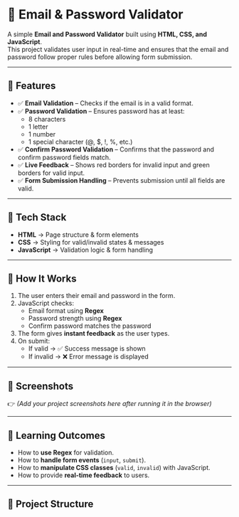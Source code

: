 # 📧 Email & Password Validator

A simple **Email and Password Validator** built using **HTML, CSS, and JavaScript**.  
This project validates user input in real-time and ensures that the email and password follow proper rules before allowing form submission.  

---

## 🔹 Features
- ✅ **Email Validation** – Checks if the email is in a valid format.  
- ✅ **Password Validation** – Ensures password has at least:
  - 8 characters  
  - 1 letter  
  - 1 number  
  - 1 special character (@, $, !, %, etc.)  
- ✅ **Confirm Password Validation** – Confirms that the password and confirm password fields match.  
- ✅ **Live Feedback** – Shows red borders for invalid input and green borders for valid input.  
- ✅ **Form Submission Handling** – Prevents submission until all fields are valid.  

---

## 🔹 Tech Stack
- **HTML** → Page structure & form elements  
- **CSS** → Styling for valid/invalid states & messages  
- **JavaScript** → Validation logic & form handling  

---

## 🔹 How It Works
1. The user enters their email and password in the form.  
2. JavaScript checks:
   - Email format using **Regex**  
   - Password strength using **Regex**  
   - Confirm password matches the password  
3. The form gives **instant feedback** as the user types.  
4. On submit:
   - If valid → ✅ Success message is shown  
   - If invalid → ❌ Error message is displayed  

---

## 🔹 Screenshots
👉 *(Add your project screenshots here after running it in the browser)*  

---

## 🔹 Learning Outcomes
- How to **use Regex** for validation.  
- How to **handle form events** (`input`, `submit`).  
- How to **manipulate CSS classes** (`valid`, `invalid`) with JavaScript.  
- How to provide **real-time feedback** to users.  

---

## 🔹 Project Structure



